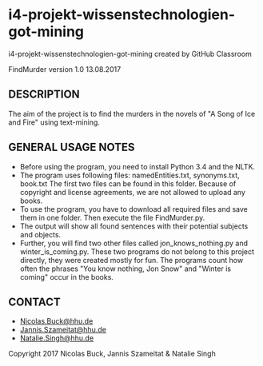 # i4-projekt-wissenstechnologien-got-mining
i4-projekt-wissenstechnologien-got-mining created by GitHub Classroom

FindMurder version 1.0 
13.08.2017

DESCRIPTION
-----------
The aim of the project is to find the murders in the novels of "A Song of Ice and Fire" using text-mining.

GENERAL USAGE NOTES
-------------------

- Before using the program, you need to install Python 3.4 and the NLTK.
- The program uses following files: namedEntities.txt, synonyms.txt, book.txt
  The first two files can be found in this folder. Because of copyright and license agreements, we are not allowed to upload any books.
- To use the program, you have to download all required files and save them in one folder. Then execute the file FindMurder.py.
- The output will show all found sentences with their potential subjects and objects.
- Further, you will find two other files called jon_knows_nothing.py and winter_is_coming.py. These two programs do not belong to this project directly, they were created mostly for fun. The programs count how often the phrases "You know nothing, Jon Snow" and "Winter is coming" occur in the books.

CONTACT
-------
- Nicolas.Buck@hhu.de
- Jannis.Szameitat@hhu.de
- Natalie.Singh@hhu.de

Copyright 2017 Nicolas Buck, Jannis Szameitat & Natalie Singh


